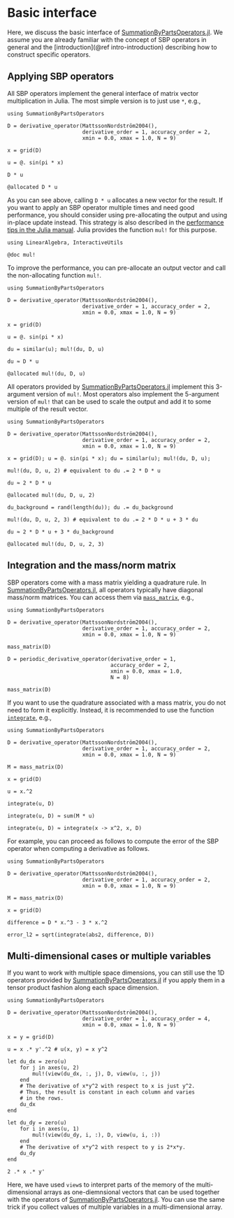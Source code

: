 # Basic interface

Here, we discuss the basic interface of
[SummationByPartsOperators.jl](https://github.com/ranocha/SummationByPartsOperators.jl).
We assume you are already familiar with the concept of SBP operators
in general and the [introduction](@ref intro-introduction) describing
how to construct specific operators.


## Applying SBP operators

All SBP operators implement the general interface of matrix vector
multiplication in Julia. The most simple version is to just use `*`,
e.g.,

```@repl
using SummationByPartsOperators

D = derivative_operator(MattssonNordström2004(),
                        derivative_order = 1, accuracy_order = 2,
                        xmin = 0.0, xmax = 1.0, N = 9)

x = grid(D)

u = @. sin(pi * x)

D * u

@allocated D * u
```

As you can see above, calling `D * u` allocates a new vector for the
result. If you want to apply an SBP operator multiple times and need
good performance, you should consider using pre-allocating the output
and using in-place update instead. This strategy is also described in
the [performance tips in the Julia manual](https://docs.julialang.org/en/v1/manual/performance-tips/#Pre-allocating-outputs).
Julia provides the function `mul!` for this purpose.

```@repl
using LinearAlgebra, InteractiveUtils

@doc mul!
```

To improve the performance, you can pre-allocate an output vector
and call the non-allocating function `mul!`.

```@repl
using SummationByPartsOperators

D = derivative_operator(MattssonNordström2004(),
                        derivative_order = 1, accuracy_order = 2,
                        xmin = 0.0, xmax = 1.0, N = 9)

x = grid(D)

u = @. sin(pi * x)

du = similar(u); mul!(du, D, u)

du ≈ D * u

@allocated mul!(du, D, u)
```

All operators provided by
[SummationByPartsOperators.jl](https://github.com/ranocha/SummationByPartsOperators.jl)
implement this 3-argument version of `mul!`.
Most operators also implement the 5-argument version of `mul!` that
can be used to scale the output and add it to some multiple of the
result vector.

```@repl
using SummationByPartsOperators

D = derivative_operator(MattssonNordström2004(),
                        derivative_order = 1, accuracy_order = 2,
                        xmin = 0.0, xmax = 1.0, N = 9)

x = grid(D); u = @. sin(pi * x); du = similar(u); mul!(du, D, u);

mul!(du, D, u, 2) # equivalent to du .= 2 * D * u

du ≈ 2 * D * u

@allocated mul!(du, D, u, 2)

du_background = rand(length(du)); du .= du_background

mul!(du, D, u, 2, 3) # equivalent to du .= 2 * D * u + 3 * du

du ≈ 2 * D * u + 3 * du_background

@allocated mul!(du, D, u, 2, 3)
```


## Integration and the mass/norm matrix

SBP operators come with a mass matrix yielding a quadrature rule. In
[SummationByPartsOperators.jl](https://github.com/ranocha/SummationByPartsOperators.jl),
all operators typically have diagonal mass/norm matrices.
You can access them via [`mass_matrix`](@ref), e.g.,

```@repl
using SummationByPartsOperators

D = derivative_operator(MattssonNordström2004(),
                        derivative_order = 1, accuracy_order = 2,
                        xmin = 0.0, xmax = 1.0, N = 9)

mass_matrix(D)

D = periodic_derivative_operator(derivative_order = 1,
                                 accuracy_order = 2,
                                 xmin = 0.0, xmax = 1.0,
                                 N = 8)

mass_matrix(D)
```

If you want to use the quadrature associated with a mass matrix,
you do not need to form it explicitly. Instead, it is recommended
to use the function [`integrate`](@ref), e.g.,

```@repl
using SummationByPartsOperators

D = derivative_operator(MattssonNordström2004(),
                        derivative_order = 1, accuracy_order = 2,
                        xmin = 0.0, xmax = 1.0, N = 9)

M = mass_matrix(D)

x = grid(D)

u = x.^2

integrate(u, D)

integrate(u, D) ≈ sum(M * u)

integrate(u, D) ≈ integrate(x -> x^2, x, D)
```

For example, you can proceed as follows to compute the error of the
SBP operator when computing a derivative as follows.



```@repl
using SummationByPartsOperators

D = derivative_operator(MattssonNordström2004(),
                        derivative_order = 1, accuracy_order = 2,
                        xmin = 0.0, xmax = 1.0, N = 9)

M = mass_matrix(D)

x = grid(D)

difference = D * x.^3 - 3 * x.^2

error_l2 = sqrt(integrate(abs2, difference, D))
```


## Multi-dimensional cases or multiple variables

If you want to work with multiple space dimensions, you can still use
the 1D operators provided by
[SummationByPartsOperators.jl](https://github.com/ranocha/SummationByPartsOperators.jl)
if you apply them in a tensor product fashion along each space dimension.

```@repl
using SummationByPartsOperators

D = derivative_operator(MattssonNordström2004(),
                        derivative_order = 1, accuracy_order = 4,
                        xmin = 0.0, xmax = 1.0, N = 9)

x = y = grid(D)

u = x .* y'.^2 # u(x, y) = x y^2

let du_dx = zero(u)
    for j in axes(u, 2)
        mul!(view(du_dx, :, j), D, view(u, :, j))
    end
    # The derivative of x*y^2 with respect to x is just y^2.
    # Thus, the result is constant in each column and varies
    # in the rows.
    du_dx
end

let du_dy = zero(u)
    for i in axes(u, 1)
        mul!(view(du_dy, i, :), D, view(u, i, :))
    end
    # The derivative of x*y^2 with respect to y is 2*x*y.
    du_dy
end

2 .* x .* y'
```

Here, we have used `view`s to interpret parts of the memory of the
multi-dimensional arrays as one-diemnsional vectors that can be used
together with the operators of
[SummationByPartsOperators.jl](https://github.com/ranocha/SummationByPartsOperators.jl).
You can use the same trick if you collect values of multiple variables
in a multi-dimensional array.
